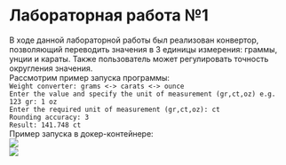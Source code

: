# Лабораторная работа №1
В ходе данной лабораторной работы был реализован конвертор, позволяющий переводить
значения в 3 единицы измерения: граммы, унции и караты.
Также пользователь может регулировать точность округления значения.\
Рассмотрим пример запуска программы: \
```Weight converter: grams <-> carats <-> ounce``` \
```Enter the value and specify the unit of measurement (gr,ct,oz) e.g. 123 gr: 1 oz```\
```Enter the required unit of measurement (gr,ct,oz): ct```\
```Rounding accuracy: 3```\
```Result: 141.748 ct```\
Пример запуска в докер-контейнере:\
![](img2.jpg) \
![](img1.jpg) 